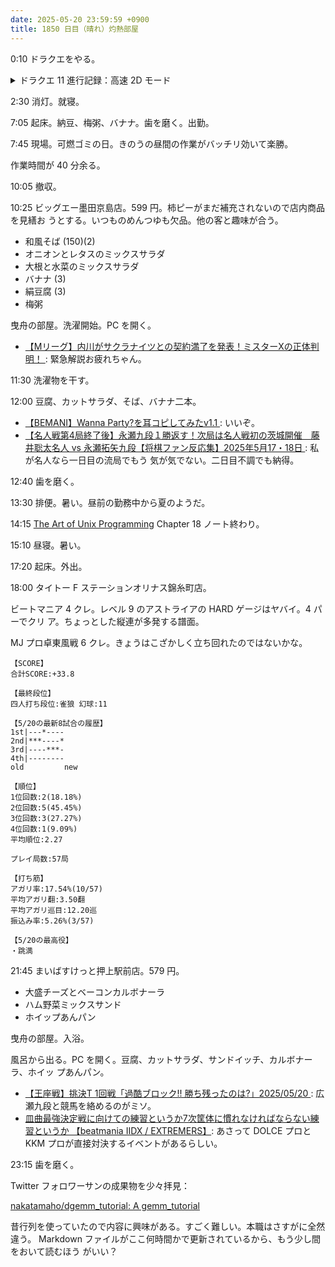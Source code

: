 ```yaml
---
date: 2025-05-20 23:59:59 +0900
title: 1850 日目（晴れ）灼熱部屋
---
```


0:10 ドラクエをやる。

<details><summary>ドラクエ 11 進行記録：高速 2D モード</summary>
<p>何やら移動が高速になった。前回 vsync を切ったのが良かったのか、FPS を 60 固定にしたのが良かったのか？</p>

<p>一時間で神の岩の頂上のイベント残りを全部開ける。
マルティナから上に進めたので最後がエマ。あのワルツが聞けることをすっかり忘れていた。
そもそも、家の壁にかかっている絵を調べると聞けるのだった。
ベロニカがブーケをつかんでいるのがいい。</p>

<p>残りの一時間でウマレースブラック杯むずかしいを片付ける。今回は平手で行く。
ほんとうに一時間かかってきせきのネックレスを獲得。打ち直してふくろを横に広げる。</p>
</details>

2:30 消灯。就寝。

7:05 起床。納豆、梅粥、バナナ。歯を磨く。出勤。

7:45 現場。可燃ゴミの日。きのうの昼間の作業がバッチリ効いて楽勝。

作業時間が 40 分余る。

10:05 撤収。

10:25 ビッグエー墨田京島店。599 円。柿ピーがまだ補充されないので店内商品を見繕お
うとする。いつものめんつゆも欠品。他の客と趣味が合う。

* 和風そば (150)(2)
* オニオンとレタスのミックスサラダ
* 大根と水菜のミックスサラダ
* バナナ (3)
* 絹豆腐 (3)
* 梅粥

曳舟の部屋。洗濯開始。PC を開く。

* [【Mリーグ】内川がサクラナイツとの契約満了を発表！ミスターXの正体判明！
  ](https://www.youtube.com/watch?v=QffGzGmQlyc): 緊急解説お疲れちゃん。

11:30 洗濯物を干す。

12:00 豆腐、カットサラダ、そば、バナナ二本。

* [【BEMANI】Wanna Party?を耳コピしてみたv1.1
  ](https://www.youtube.com/watch?v=rV6E57kXVHA): いいぞ。
* [【名人戦第4局終了後】永瀬九段１勝返す！次局は名人戦初の茨城開催　藤井聡太名人
  vs 永瀬拓矢九段【将棋ファン反応集】2025年5月17・18日
  ](https://www.youtube.com/watch?v=Fs1PJYgt_Fs): 私が名人なら一日目の流局でもう
  気が気でない。二日目不調でも納得。

12:40 歯を磨く。

13:30 排便。暑い。昼前の勤務中から夏のようだ。

14:15 [The Art of Unix Programming][TAOUP] Chapter 18 ノート終わり。

15:10 昼寝。暑い。

17:20 起床。外出。

18:00 タイトー F ステーションオリナス錦糸町店。

ビートマニア 4 クレ。レベル 9 のアストライアの HARD ゲージはヤバイ。4 パーでクリ
ア。ちょっとした縦連が多発する譜面。

MJ プロ卓東風戦 6 クレ。きょうはこざかしく立ち回れたのではないかな。

```text
【SCORE】
合計SCORE:+33.8

【最終段位】
四人打ち段位:雀狼 幻球:11

【5/20の最新8試合の履歴】
1st|---*----
2nd|***----*
3rd|----***-
4th|--------
old         new

【順位】
1位回数:2(18.18%)
2位回数:5(45.45%)
3位回数:3(27.27%)
4位回数:1(9.09%)
平均順位:2.27

プレイ局数:57局

【打ち筋】
アガリ率:17.54%(10/57)
平均アガリ翻:3.50翻
平均アガリ巡目:12.20巡
振込み率:5.26%(3/57)

【5/20の最高役】
・跳満
```

21:45 まいばすけっと押上駅前店。579 円。

* 大盛チーズとベーコンカルボナーラ
* ハム野菜ミックスサンド
* ホイップあんパン

曳舟の部屋。入浴。

風呂から出る。PC を開く。豆腐、カットサラダ、サンドイッチ、カルボナーラ、ホイッ
プあんパン。

* [【王座戦】挑決T 1回戦「過酷ブロック!! 勝ち残ったのは?」2025/05/20
  ](https://www.youtube.com/watch?v=SA4Hi085zE8): 広瀬九段と競馬を絡めるのがミソ。
* [皿曲最強決定戦に向けての練習というか7次筐体に慣れなければならない練習というか
  【beatmania IIDX / EXTREMERS】](https://www.youtube.com/watch?v=DbNX8GN0Wqg):
  あさって DOLCE プロと KKM プロが直接対決するイベントがあるらしい。

23:15 歯を磨く。

Twitter フォロワーサンの成果物を少々拝見：

[nakatamaho/dgemm_tutorial: A gemm_tutorial](https://github.com/nakatamaho/dgemm_tutorial)

昔行列を使っていたので内容に興味がある。すごく難しい。本職はさすがに全然違う。
Markdown ファイルがここ何時間かで更新されているから、もう少し間をおいて読むほう
がいい？

[TAOUP]: <http://www.catb.org/esr/writings/taoup/html>
